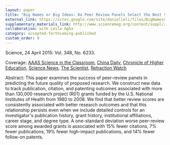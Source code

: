```yaml
---
layout: paper
title: "Big Names or Big Ideas: Do Peer Review Panels Select the Best Science Proposals?"
external_link: https://sites.google.com/site/danielleli/files/BigNamesOrBigIdeas.pdf?attredirects=0
supplementary_materials_link: http://www.sciencemag.org/content/suppl/2015/04/22/348.6233.434.DC1/Li-SM.pdf
collaboration: with Leila Agha
category: accepted-forthcoming-published
custom_order: 9
---
```

<div>
  <div class="text-teal-600 text-base mb-2">
    <p><span class="italic">Science</span>, 24 April 2015: Vol. 348, No. 6233.</p>
    <p>Coverage:
      <a href="https://www.scienceintheclassroom.org/research-papers/does-peer-review-choose-best-science" class="italic">AAAS Science in the Classroom</a>,
      <a href="http://language.chinadaily.com.cn/columnist/2016-02/26/content_23658837.htm" class="italic">China Daily</a>,
      <a href="https://www.scienceintheclassroom.org/research-papers/does-peer-review-choose-best-science" class="italic">Chronicle of Higher Education</a>,
      <a href="https://www.sciencenews.org/blog/scicurious/peer-reviewed-study-finds-value-peer-reviewed-research" class="italic">Science News</a>,
      <a href="https://www.the-scientist.com/?articles.view/articleNo/42787/title/Study--Peer-Review-Predicts-Success/" class="italic">The Scientist</a>,
      <a href="https://retractionwatch.com/2015/04/23/does-peer-review-ferret-out-the-best-science-new-study-tries-to-answer/" class="italic">Retraction Watch</a>
    </p>
  </div>
  <p><span class="font-medium">Abstract: </span>
    This paper examines the success of peer-review panels in predicting the future quality of proposed research.  We construct new data to track publication, citation, and patenting outcomes associated with more than 130,000 research project (R01) grants funded by the U.S. National Institutes of Health from 1980 to 2008.  We find that better review scores are consistently associated with better research outcomes and that this relationship persists even when we include detailed controls for an investigator's publication history, grant history, institutional affiliations, career stage, and degree type.  A one-standard deviation worse peer-review score among awarded grants is associated with 15% fewer citations, 7% fewer publications, 19% fewer high-impact publications, and 14% fewer follow-on patents.
  </p>
</div>
